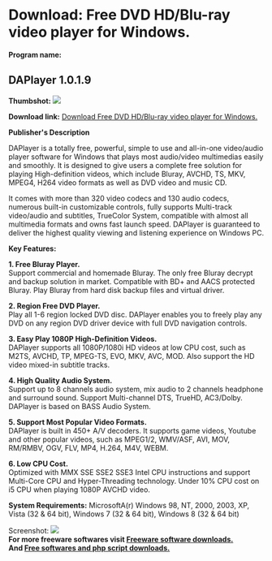 # Download: Free DVD HD/Blu-ray video player for Windows.

**Program name:**

## DAPlayer 1.0.1.9

  
**Thumbshot:** ![](http://www.freewarefiles.com/screenshot/daplayer_md.jpg)   
  
**Download link:** [Download Free DVD HD/Blu-ray video player for Windows.](http://freesoftwares.boysofts.com/DAPlayer_program_88106.html)  
  


**Publisher's Description**  
  


DAPlayer is a totally free, powerful, simple to use and all-in-one video/audio player software for Windows that plays most audio/video multimedias easily and smoothly. It is designed to give users a complete free solution for playing High-definition videos, which include Bluray, AVCHD, TS, MKV, MPEG4, H264 video formats as well as DVD video and music CD. 

It comes with more than 320 video codecs and 130 audio codecs, numerous built-in customizable controls, fully supports Multi-track video/audio and subtitles, TrueColor System, compatible with almost all multimedia formats and owns fast launch speed. DAPlayer is guaranteed to deliver the highest quality viewing and listening experience on Windows PC.

**Key Features:**

**1\. Free Bluray Player.**  
Support commercial and homemade Bluray. The only free Bluray decrypt and backup solution in market. Compatible with BD+ and AACS protected Bluray. Play Bluray from hard disk backup files and virtual driver.

**2\. Region Free DVD Player.**  
Play all 1-6 region locked DVD disc. DAPlayer enables you to freely play any DVD on any region DVD driver device with full DVD navigation controls.

**3\. Easy Play 1080P High-Definition Videos.**  
DAPlayer supports all 1080P/1080i HD videos at low CPU cost, such as M2TS, AVCHD, TP, MPEG-TS, EVO, MKV, AVC, MOD. Also support the HD video mixed-in subtitle tracks. 

**4\. High Quality Audio System.**  
Support up to 8 channels audio system, mix audio to 2 channels headphone and surround sound. Support Multi-channel DTS, TrueHD, AC3/Dolby. DAPlayer is based on BASS Audio System.

**5\. Support Most Popular Video Formats.**  
DAPlayer is built in 450+ A/V decoders. It supports game videos, Youtube and other popular videos, such as MPEG1/2, WMV/ASF, AVI, MOV, RM/RMBV, OGV, FLV, MP4, H.264, M4V, WEBM. 

**6\. Low CPU Cost.**  
Optimized with MMX SSE SSE2 SSE3 Intel CPU instructions and support Multi-Core CPU and Hyper-Threading technology. Under 10% CPU cost on i5 CPU when playing 1080P AVCHD video. 

**System Requirements:** MicrosoftA(r) Windows 98, NT, 2000, 2003, XP, Vista (32 & 64 bit), Windows 7 (32 & 64 bit), Windows 8 (32 & 64 bit)

  
  
Screenshot: ![](http://www.freewarefiles.com/screenshot/daplayer.jpg)   
**For more freeware softwares visit [Freeware software downloads.](http://freesoftwares.boysofts.com/)**   
**And [Free softwares and php script downloads.](http://www.boysofts.com/)**
